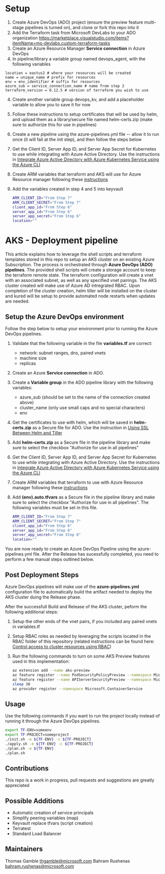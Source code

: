 # Setup

1. Create Azure DevOps (ADO) project (ensure the preview feature multi-stage pipelines is turned on), and clone or fork this repo into it
2. Add the Terraform task from Microsoft DevLabs to your ADO organization https://marketplace.visualstudio.com/items?itemName=ms-devlabs.custom-terraform-tasks
2. Create an Azure Resource Manager **Service connection** in Azure DevOps
3. In pipeline/library a variable group named devops_agent, with the following variables
```
location = eastus2 # where your resources will be created
name = unique_name # prefix for resources
env = env_identifier # suffix for resources
azure_sub = service_connection_name # name from step 2
terraform_version = 0.12.5 # version of terraform you wish to use
```
4. Create another variable group devops_kv, and add a placeholder variable to allow you to save it for now

5. Follow these instructions to setup certificates that will be used by helm, and upload them as a library/secure file named helm-certs.zip (make sure to authorize this for use in pipelines)


6. Create a new pipeline using the azure-pipelines.yml file -- allow it to run once (it will fail at the init step), and then follow the steps below

5. Get the Client ID, Server App ID, and Server App Secret for Kubernetes to use while integrating with Azure Active Directory. Use the instructions in [Integrate Azure Active Directory with Azure Kubernetes Service using the Azure CLI](https://docs.microsoft.com/en-us/azure/aks/azure-ad-integration-cli)

5. Create ARM variables that terraform and AKS will use for Azure Resource manager following these [instructions](https://www.terraform.io/docs/providers/azurerm/auth/service_principal_client_secret.html)

8. Add the variables created in step 4 and 5 into keyvault

    ```bash
    ARM_CLIENT_ID="From Step 7"
    ARM_CLIENT_SECRET="From Step 7"
    client_app_id="From Step 6"
    server_app_id="From Step 6"
    server_app_secret="From Step 6"
    location=""
    ```




# **AKS - Deployment pipeline**

This article explains how to leverage the shell scripts and terraform templates stored in this repo to setup an AKS cluster on an existing Azure Subscription. The process is orchestrated through **Azure DevOps (ADO) pipelines**. The provided shell scripts will create a storage account to keep the terraform remote state. The terraform configuration will create a vnet with an associated subnet, as well as any specified vnet pairings. The AKS cluster created will make use of Azure AD intregrated RBAC. Upon completion of the cluster creation, helm tiller will be installed on the cluster and kured will be setup to provide automated node restarts when updates are needed.

## Setup the Azure DevOps environment

Follow the step below to setup your environment prior to running the Azure DevOps pipelines.

1. Validate that the following variable in the file **variables.tf** are correct:

    - network: subnet ranges, dns, paired vnets
    - machine size
    - replicas

2. Create an Azure **Service connection** in ADO.

3. Create a **Variable group** in the ADO pipeline library with the following variables:
    - azure_sub (should be set to the name of the connection created above)
    - cluster_name (only use small caps and no special characters)
    - env

4. Get the certificates to use with helm, which will be saved in **helm-certs.zip** as a Secure file for ADO. Use the instruction in [Using SSL Between Helm and Tiller](https://github.com/helm/helm/blob/master/docs/tiller_ssl.md)

5. Add **helm-certs.zip** as a Secure file in the pipeline library and make sure to select the checkbox "Authorize for use in all pipelines"

6. Get the Client ID, Server App ID, and Server App Secret for Kubernetes to use while integrating with Azure Active Directory. Use the instructions in [Integrate Azure Active Directory with Azure Kubernetes Service using the Azure CLI](https://docs.microsoft.com/en-us/azure/aks/azure-ad-integration-cli)

7. Create ARM variables that terraform to use with Azure Resource manager following these [instructions](https://www.terraform.io/docs/providers/azurerm/auth/service_principal_client_secret.html)

8. Add **(env).auto.tfvars** as a Secure file in the pipeline library and make sure to select the checkbox "Authorize for use in all pipelines". The following variables must be set in this file.

    ```bash
    ARM_CLIENT_ID="From Step 7"
    ARM_CLIENT_SECRET="From Step 7"
    client_app_id="From Step 6"
    server_app_id="From Step 6"
    server_app_secret="From Step 6"
    location=""
    ```

You are now ready to create an Azure DevOps Pipeline using the azure-pipelines.yml file.  After the Release has sucessfully completed, you need to perform a few manual steps outlined below.

## Post Deployment Steps

Azure DevOps pipelines will make use of the **azure-pipelines.yml** configuration file to automatically build the artifact needed to deploy the AKS cluster duing the Release phase.

After the successfull Build and Release of the AKS cluster, peform the following additional steps:

1. Setup the other ends of the vnet pairs, if you included any paired vnets in variables.tf

2. Setup RBAC roles as needed by leveraging the scripts located in the RBAC folder of this repository (related instructions can be found here: [Control access to cluster resources using RBAC](https://docs.microsoft.com/en-us/azure/aks/azure-ad-rbac))

3. Run the following commands to turn on some AKS Preview features used in this implementation:

    ```bash
    az extension add --name aks-preview
    az feature register --name PodSecurityPolicyPreview --namespace Microsoft.ContainerService
    az feature register --name APIServerSecurityPreview --namespace Microsoft.ContainerService
    sleep 30
    az provider register --namespace Microsoft.ContainerService
    ```

## Usage

Use the following commands if you want to run the project locally instead of running it through the Azure DevOps pipelines.

  ```bash
  export TF-ENV=someenv
  export TF-PROJECT=someproject
  ./init.sh -e ${TF-ENV} -c ${TF-PROJECT}
  ./apply.sh -e ${TF-ENV} -c ${TF-PROJECT}
  ./plan.sh -e ${TF-ENV}
  ./plan.sh
  ```

## Contributions

This repo is a work in progress, pull requests and suggestions are greatly appreciated

## Possible Additions

- Automatic creation of service principals
- Simplify peering variables (map)
- Keyvault replace tfvars (script creation)
- Terratest
- Standard Load Balancer

## Maintainers

Thomas Gamble thgamble@microsoft.com
Bahram Rushenas bahram.rushenas@microsoft.com
